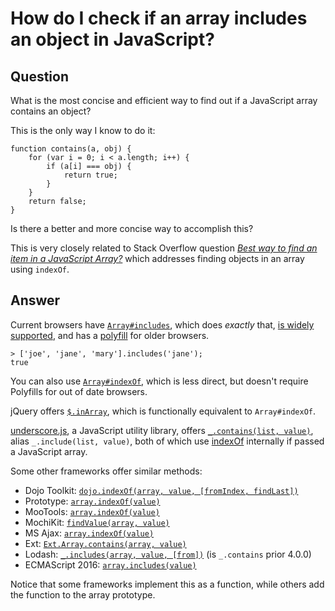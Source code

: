 
# How do I check if an array includes an object in JavaScript?

## Question
        
What is the most concise and efficient way to find out if a JavaScript array contains an object?

This is the only way I know to do it:

    function contains(a, obj) {
        for (var i = 0; i < a.length; i++) {
            if (a[i] === obj) {
                return true;
            }
        }
        return false;
    }
    

Is there a better and more concise way to accomplish this?

This is very closely related to Stack Overflow question _[Best way to find an item in a JavaScript Array?](https://stackoverflow.com/questions/143847/best-way-to-find-an-item-in-a-javascript-array)_ which addresses finding objects in an array using `indexOf`.

## Answer
        
Current browsers have [`Array#includes`](https://developer.mozilla.org/en-US/docs/Web/JavaScript/Reference/Global_Objects/Array/includes#Browser_compatibility), which does _exactly_ that, [is widely supported](https://kangax.github.io/compat-table/es2016plus/#test-Array.prototype.includes), and has a [polyfill](https://developer.mozilla.org/en-US/docs/Web/JavaScript/Reference/Global_Objects/Array/includes#Polyfill) for older browsers.

    > ['joe', 'jane', 'mary'].includes('jane');
    true 
    

You can also use [`Array#indexOf`](https://developer.mozilla.org/en/JavaScript/Reference/Global_Objects/Array/indexOf), which is less direct, but doesn't require Polyfills for out of date browsers.

jQuery offers [`$.inArray`](http://api.jquery.com/jquery.inarray/), which is functionally equivalent to `Array#indexOf`.

[underscore.js](http://underscorejs.org/#), a JavaScript utility library, offers [`_.contains(list, value)`](http://underscorejs.org/#contains), alias `_.include(list, value)`, both of which use [indexOf](http://underscorejs.org/#indexOf) internally if passed a JavaScript array.

Some other frameworks offer similar methods:

*   Dojo Toolkit: [`dojo.indexOf(array, value, [fromIndex, findLast])`](http://dojotoolkit.org/reference-guide/dojo/indexOf.html)
*   Prototype: [`array.indexOf(value)`](http://api.prototypejs.org/language/Array/prototype/indexOf/)
*   MooTools: [`array.indexOf(value)`](https://mootools.net/core/docs/1.6.0/Types/Array#Array:indexOf)
*   MochiKit: [`findValue(array, value)`](http://mochi.github.io/mochikit/doc/html/MochiKit/Base.html#fn-findvalue)
*   MS Ajax: [`array.indexOf(value)`](http://www.asp.net/ajaxlibrary/Reference.Array-indexOf-Function.ashx)
*   Ext: [`Ext.Array.contains(array, value)`](http://docs.sencha.com/extjs/4.0.0/#/api/Ext.Array-method-contains)
*   Lodash: [`_.includes(array, value, [from])`](https://lodash.com/docs#includes) (is `_.contains` prior 4.0.0)
*   ECMAScript 2016: [`array.includes(value)`](https://developer.mozilla.org/en-US/docs/Web/JavaScript/Reference/Global_Objects/Array/includes)

Notice that some frameworks implement this as a function, while others add the function to the array prototype.
